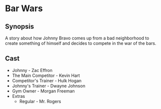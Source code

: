 # Bar Wars

## Synopsis
A story about how Johnny Bravo comes up from a bad neighborhood to create something of himself and decides to compete in the war of the bars.


## Cast
 - Johnny - Zac Effron
 - The Main Competitor - Kevin Hart
 - Competitor's Trainer - Hulk Hogan
 - Johnny's Trainer - Dwayne Johnson
 - Gym Owner - Morgan Freeman
 - Extras
    - Regular - Mr. Rogers
